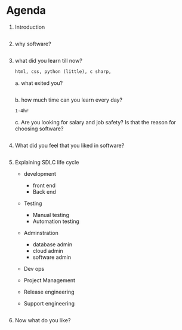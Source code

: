 # 								 Agenda

1. Introduction

   ```markdown
   
   ```

2. why software?

   ```markdown
   
   ```

   

3. what did you learn till now?

   ```markdown
   html, css, python (little), c sharp,
   
   ```

   

    a. what exited you?

   ```markdown
   
   ```

   

    b. how much time can you learn every day?

   ```markdown
   1-4hr
   ```

   

    c. Are you looking for salary and job safety? Is that the reason for choosing software?

   ```markdown
   
   ```

   

4. What did you feel that you liked in software?

   ```markdown
   
   ```

   

5. Explaining SDLC life cycle

   * development

     - front end

     * Back end

   * Testing

     * Manual testing
     * Automation testing

   * Adminstration

     * database admin
     * cloud admin
     * software admin

   * Dev ops

   * Project Management

   * Release engineering

   * Support engineering

   ```markdown
   
   ```

   

6. Now what do you like?

   ````markdown
   
   ````

   













